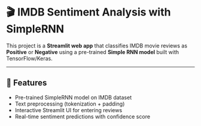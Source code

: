 # 🎬 IMDB Sentiment Analysis with SimpleRNN

This project is a **Streamlit web app** that classifies IMDB movie reviews as **Positive** or **Negative** using a pre-trained **Simple RNN model** built with TensorFlow/Keras.

---

## 🚀 Features
- Pre-trained SimpleRNN model on IMDB dataset  
- Text preprocessing (tokenization + padding)  
- Interactive Streamlit UI for entering reviews  
- Real-time sentiment predictions with confidence score  
